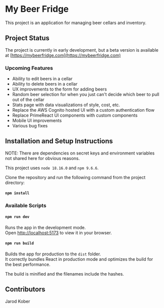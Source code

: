 # My Beer Fridge

This project is an application for managing beer cellars and inventory.

## Project Status

The project is currently in early development, but a beta version is available at [https://mybeerfridge.com](https://mybeerfridge.com)

### Upcoming Features
* Ability to edit beers in a cellar
* Ability to delete beers in a cellar
* UX improvements to the form for adding beers
* Random beer selection for when you just can't decide which beer to pull out of the cellar
* Stats page with data visualizations of style, cost, etc.
* Replace the AWS Cognito hosted UI with a custom authentication flow
* Replace PrimeReact UI components with custom components
* Mobile UI improvements
* Various bug fixes

## Installation and Setup Instructions

NOTE: There are dependencies on secret keys and environment variables not shared here for obvious reasons.

This project uses `node 18.16.0` and `npm 9.6.6`.

Clone the repository and run the following command from the project directory:

#### `npm install`

### Available Scripts

#### `npm run dev`

Runs the app in the development mode.\
Open [http://localhost:5173](http://localhost:5173) to view it in your browser.

#### `npm run build`

Builds the app for production to the `dist` folder.\
It correctly bundles React in production mode and optimizes the build for the best performance.

The build is minified and the filenames include the hashes.

## Contributors

Jarod Kober
